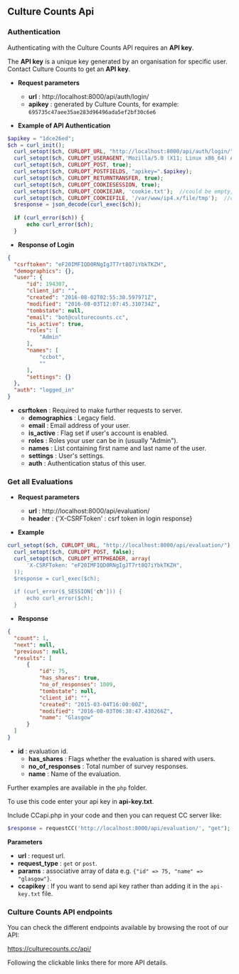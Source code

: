 ## Culture Counts Api

### Authentication

Authenticating with the Culture Counts API requires an **API key**.

The **API key** is a unique key generated by an organisation for specific user. Contact Culture Counts to get an **API key**.

  - **Request parameters**
  
    - **url** : http://localhost:8000/api/auth/login/
    -  **apikey** : generated by Culture Counts, for example: `695735c47aee35ae283d96496ada5ef2bf30c6e6`
  
  - **Example of API Authentication**
  
  ```PHP
  $apikey = "1dce26ed";
  $ch = curl_init();
	curl_setopt($ch, CURLOPT_URL, "http://localhost:8000/api/auth/login/");
	curl_setopt($ch, CURLOPT_USERAGENT,'Mozilla/5.0 (X11; Linux x86_64) AppleWebKit/537.36 (KHTML, like Gecko) Ubuntu Chromium/32.0.1700.107 Chrome/32.0.1700.107 Safari/537.36');
	curl_setopt($ch, CURLOPT_POST, true);
	curl_setopt($ch, CURLOPT_POSTFIELDS, "apikey=".$apikey);
	curl_setopt($ch, CURLOPT_RETURNTRANSFER, true);
	curl_setopt($ch, CURLOPT_COOKIESESSION, true);
	curl_setopt($ch, CURLOPT_COOKIEJAR, 'cookie.txt');  //could be empty, but cause problems on some hosts
	curl_setopt($ch, CURLOPT_COOKIEFILE, '/var/www/ip4.x/file/tmp');  //could be empty, but cause problems on some hosts
	$response = json_decode(curl_exec($ch));
	
	if (curl_error($ch)) {
	    echo curl_error($ch);
	}
  ```
  
  - **Response of Login**
  
  ```JSON
  {
    "csrftoken": "eF20IMFIQD0RNgIgJT7rt8Q7iYbkTKZH",
    "demographics": {},
    "user": {
        "id": 194307,
        "client_id": "",
        "created": "2016-08-02T02:55:30.597971Z",
        "modified": "2016-08-03T12:07:45.310734Z",
        "tombstate": null,
        "email": "bot@culturecounts.cc",
        "is_active": true,
        "roles": [
            "Admin"
        ],
        "names": [
            "ccbot",
            ""
        ],
        "settings": {}
    },
    "auth": "logged_in"
  }
  ```
- **csrftoken** : Required to make further requests to server.
    - **demographics** : Legacy field.
    - **email** : Email address of your user.
    - **is_active** : Flag set if user's account is enabled.
    - **roles** : Roles your user can be in (usually "Admin").
    - **names** : List containing first name and last name of the user.
    - **settings** : User's settings.
    - **auth** : Authentication status of this user.

### Get all Evaluations
  - **Request parameters**
  
    - **url** : http://localhost:8000/api/evaluation/
    -  **header** : {'X-CSRFToken' : csrf token in login response}
  
  - **Example**
  
  ```PHP
  curl_setopt($ch, CURLOPT_URL, "http://localhost:8000/api/evaluation/");
	curl_setopt($ch, CURLOPT_POST, false);
	curl_setopt($ch, CURLOPT_HTTPHEADER, array(
    	'X-CSRFToken: "eF20IMFIQD0RNgIgJT7rt8Q7iYbkTKZH",
    ));
	$response = curl_exec($ch);
	
	if (curl_error($_SESSION['ch'])) {
	    echo curl_error($ch);
	}
  ```
  
  - **Response**
  
  ```JSON
  {
    "count": 1,
    "next": null,
    "previous": null,
    "results": [
        {
            "id": 75,
            "has_shares": true,
            "no_of_responses": 1009,
            "tombstate": null,
            "client_id": "",
            "created": "2015-03-04T16:00:00Z",
            "modified": "2016-08-03T06:38:47.430266Z",
            "name": "Glasgow"
        }
    ]
  }
  ```
- **id** : evaluation id.
    - **has_shares** : Flags whether the evaluation is shared with users.
    - **no_of_responses** : Total number of survey responses.
    - **name** : Name of the evaluation.



Further examples are available in the `php` folder.

To use this code enter your api key in **api-key.txt**.

Include CCapi.php in your code and then you can request CC server like:

  ```PHP
  $response = requestCC('http://localhost:8000/api/evaluation/', "get");
  ```
  **Parameters**
  - **url** : request url.
  - **request_type** : `get` or `post`.
  - **params** : associative array of data e.g. `{"id" => 75, "name" => "glasgow"}`.
  - **ccapikey** : If you want to send api key rather than adding it in the `api-key.txt` file.

### Culture Counts API endpoints

You can check the different endpoints available by browsing the root of our API:

https://culturecounts.cc/api/

Following the clickable links there for more API details.

